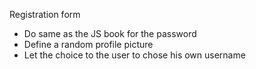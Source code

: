 Registration form
* Do same as the JS book for the password
* Define a random profile picture
* Let the choice to the user to chose his own username